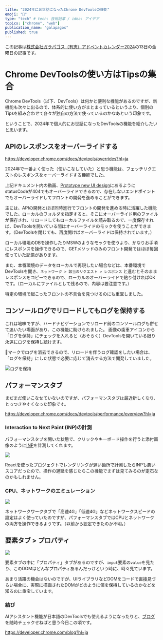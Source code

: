 ```yaml
---
title: "2024年にお世話になったChrome DevToolsの機能"
emoji: "🔨"
type: "tech" # tech: 技術記事 / idea: アイデア
topics: ["chrome", "web"]
publication_name: "galapagos"
published: true
---
```


この記事は[株式会社ガラパゴス（有志）アドベントカレンダー2024](https://qiita.com/advent-calendar/2024/galapagos)の13日の金曜日の記事です。

# Chrome DevToolsの使い方はTipsの集合

Chrome DevTools（以下、DevTools）は何かと便利な機能があるのですが、新機能も次々に出るので、体系的に使い方がまとまっているというより、個別のTipsを組み合わせて各々が独自の方法で使っているのかなあという印象です。

ということで、2024年で個人的にお世話になったDevToolsの機能を紹介したいと思います。

## APIのレスポンスをオーバーライドする

https://developer.chrome.com/docs/devtools/overrides?hl=ja

2024年で一番よく使った（使いこなしていた）と思う機能は、フェッチリクエストのレスポンスをオーバーライドする機能でした。

上記ドキュメント内の動画、[Prototype new UI design](https://youtu.be/KxjGYcHZ_uI?t=101&si=rU3NwD53q0kAyPxB)にあるようにstatusCodeが404でもオーバーライドできるので、存在しないエンドポイントでもオーバーライドしてフロントの開発を進めることができます。

主には、APIの開発とほぼ同時進行でフロントの開発を進める時に活躍した機能でした。ローカルのフォルダを指定すると、そこにオーバーライド用のファイルが保存され、リロードしてもローカルファイルを読み取るので、一度保存すれば、DevToolsを開いている間はオーバーライドのモックを使うことができます。（DevToolsを閉じても、再度開けばオーバーライドは保持されています。）

ローカル環境のDBを操作したりMSWのようなモックを使うより、かなりお手頃にレスポンスを操作できるので、GETメソッドのみのフロント開発ではほぼ毎回使っていた記憶があります。

また、本番環境のデータをローカルで再現したい場合などは、本番環境でDevToolsを開き、`ネットワーク > 該当のリクエスト > レスポンス` と進むとそのままレスポンスをコピーできるので、ローカルのオーバーライドで貼り付ければOKです。（ローカルにファイルとして残るので、内容は要注意です。）

特定の環境で起こったフロントの不具合を見つけるのにも重宝しました。

## コンソールログでリロードしてもログを保持する

これは地味ですが、ハードナビゲーションでリロード前のコンソールログも併せて追いたい場面があり、この機能に助けられました。
画像の歯車アイコンから「ログを保持」にチェックを入れると（おそらく）DevToolsを開いている限り永遠にログを保持し続けます。

🚫マークでログを消去できるので、リロードを伴うログ確認をしたい場合は、「ログを保持」にした状態で必要に応じて消去する方法で開発していました。

![ログを保持](https://storage.googleapis.com/zenn-user-upload/845fc8fb14e3-20241211.png)

## パフォーマンスタブ

まだまだ使いこなせていないのですが、パフォーマンスタブは最近新しくなり、とっつきやすくなった印象です。

https://developer.chrome.com/docs/devtools/performance/overview?hl=ja

### Interaction to Next Paint (INP)の計測

パフォーマンスタブを開いた状態で、クリックやキーボード操作を行うと添付画像のように[INP](https://web.dev/articles/inp?hl=ja)を計測してくれます。

![](https://storage.googleapis.com/zenn-user-upload/6ebb5c87726e-20241211.png)

Reactを使ったプロジェクトでレンダリングが遅い箇所で計測したらINPも悪いスコアだったので、操作の遅延を感じたらこの機能でまずは見てみるのが定石なのかもしれません。

### CPU、ネットワークのエミュレーション

![](https://storage.googleapis.com/zenn-user-upload/2d6f2e24e3b3-20241211.png)

ネットワークワークタブで「高速4G」「低速4G」などネットワークスピードの設定はよく使っていたのですが、パフォーマンスタブではCPUとネットワークの両方を操作できるようです。（以前から設定できたのか不明。）


## 要素タブ > プロパティ

![](https://storage.googleapis.com/zenn-user-upload/f2c7cf1f2631-20241211.png)

要素タブの中に「プロパティ」タブがあるのですが、`input`要素の`value`を見たり、このDOMはどんなプロパティあるんだっけという時に、時々見ています。

あまり活躍の機会はないのですが、UIライブラリなどDOMをコードで直接見づらい場合に、実際に描画されたDOMがどのように値を保持しているのかなどを知るのに重宝しています。

### 結び

AIアシスタント機能が日本語のDevToolsでも使えるようになったりと、[ブログ](https://developer.chrome.com/blog?hl=ja)を随時チェックせねばと思う今日この頃です。

https://developer.chrome.com/blog?hl=ja
